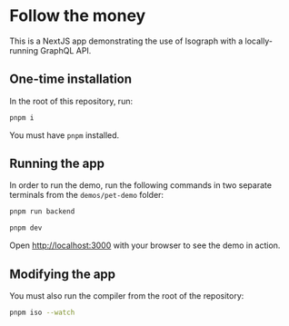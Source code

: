 # Follow the money

This is a NextJS app demonstrating the use of Isograph with a locally-running GraphQL API.

## One-time installation

In the root of this repository, run:

```sh
pnpm i
```

You must have `pnpm` installed.

## Running the app

In order to run the demo, run the following commands in two separate terminals from the `demos/pet-demo` folder:

```sh
pnpm run backend
```

```sh
pnpm dev
```

Open [http://localhost:3000](http://localhost:3000) with your browser to see the demo in action.

## Modifying the app

You must also run the compiler from the root of the repository:

```sh
pnpm iso --watch
```

